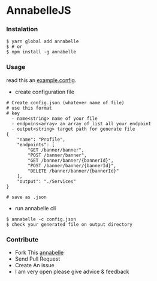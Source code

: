 # AnnabelleJS

### Instalation
```
$ yarn global add annabelle
$ # or 
$ npm install -g annabelle
```
### Usage
read this an [example.config](/blob/master/.example.config.json).
- create configuration file 
```
# Create config.json (whatever name of file)
# use this format 
# key 
  - name<string> name of your file 
  - endpoins<array> an array of list all your endpoint
  - output<string> target path for generate file
{
    "name": "Profile",
    "endpoints": [
        "GET /banner/banner",
        "POST /banner/banner",
        "GET /banner/banner/{bannerId}",
        "POST /banner/banner/{bannerId}",
        "DELETE /banner/banner/{bannerId}"
    ],
    "output": "./Services"
}

# save as .json
```
- run annabelle cli  
```
$ annabelle -c config.json
$ check your generated file on output directory 
``` 

### Contribute 
- Fork This [annabelle](https://github.com/ri7nz/AnnabelleJS)
- Send Pull Request
- Create An issue 
- I am very open please give advice & feedback
